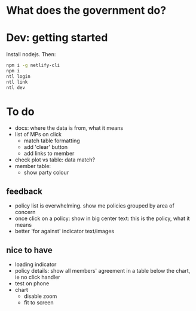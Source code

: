 # What does the government do?

# Dev: getting started
Install nodejs. Then:

```sh
npm i -g netlify-cli
npm i
ntl login
ntl link
ntl dev
```

# To do
- docs: where the data is from, what it means
- list of MPs on click
  - match table formatting
  - add 'clear' button
  - add links to member
- check plot vs table: data match?
- member table:
  - show party colour
## feedback
- policy list is overwhelming. show me policies grouped by area of concern
- once click on a policy: show in big center text: this is the policy, what it means
- better 'for against' indicator text/images
## nice to have
- loading indicator
- policy details: show all members' agreement in a table below the chart, ie
  no click handler
- test on phone
- chart
  - disable zoom
  - fit to screen
